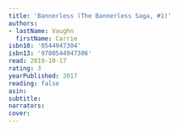 ```yaml
---
title: 'Bannerless (The Bannerless Saga, #1)'
authors:
- lastName: Vaughn
  firstName: Carrie
isbn10: '0544947304'
isbn13: '9780544947306'
read: 2019-10-17
rating: 3
yearPublished: 2017
reading: false
asin:
subtitle:
narrators:
cover:
---
```

